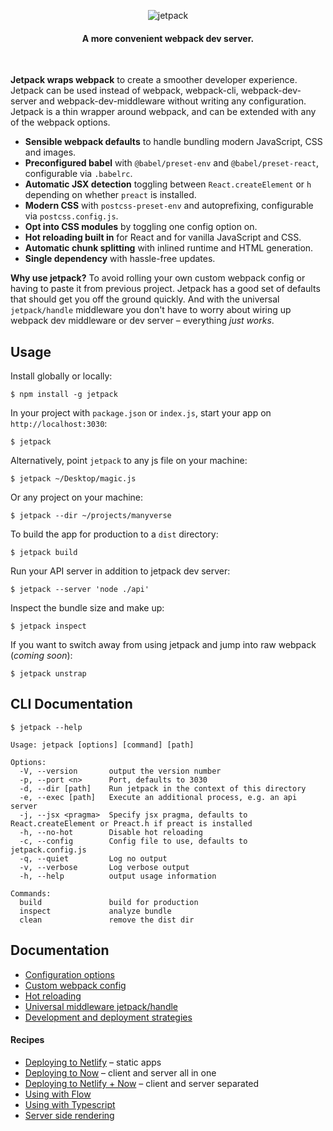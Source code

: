 <p align="center">
  <img src="https://user-images.githubusercontent.com/324440/48317009-22dc4d00-e5e3-11e8-8eb3-520321b3d41a.png" alt="jetpack" title="jetpack">
</p>

<h4 align="center">A more convenient webpack dev server.</h4>
<br />

**Jetpack wraps webpack** to create a smoother developer experience. Jetpack can be used instead of webpack, webpack-cli, webpack-dev-server and webpack-dev-middleware without writing any configuration. Jetpack is a thin wrapper around webpack, and can be extended with any of the webpack options.

- **Sensible webpack defaults** to handle bundling modern JavaScript, CSS and images.
- **Preconfigured babel** with `@babel/preset-env` and `@babel/preset-react`, configurable via `.babelrc`.
- **Automatic JSX detection** toggling between `React.createElement` or `h` depending on whether `preact` is installed.
- **Modern CSS** with `postcss-preset-env` and autoprefixing, configurable via `postcss.config.js`.
- **Opt into CSS modules** by toggling one config option on.
- **Hot reloading built in** for React and for vanilla JavaScript and CSS.
- **Automatic chunk splitting** with inlined runtime and HTML generation.
- **Single dependency** with hassle-free updates.

**Why use jetpack?** To avoid rolling your own custom webpack config or having to paste it from previous project. Jetpack has a good set of defaults that should get you off the ground quickly. And with the universal `jetpack/handle` middleware you don't have to worry about wiring up webpack dev middleware or dev server – everything _just works_.

## Usage

Install globally or locally:

    $ npm install -g jetpack

In your project with `package.json` or `index.js`, start your app on `http://localhost:3030`:

    $ jetpack

Alternatively, point `jetpack` to any js file on your machine:

    $ jetpack ~/Desktop/magic.js

Or any project on your machine:

    $ jetpack --dir ~/projects/manyverse

To build the app for production to a `dist` directory:

    $ jetpack build

Run your API server in addition to jetpack dev server:

    $ jetpack --server 'node ./api'

Inspect the bundle size and make up:

    $ jetpack inspect

If you want to switch away from using jetpack and jump into raw webpack (*coming soon*):

    $ jetpack unstrap

## CLI Documentation

```
$ jetpack --help

Usage: jetpack [options] [command] [path]

Options:
  -V, --version       output the version number
  -p, --port <n>      Port, defaults to 3030
  -d, --dir [path]    Run jetpack in the context of this directory
  -e, --exec [path]   Execute an additional process, e.g. an api server
  -j, --jsx <pragma>  Specify jsx pragma, defaults to React.createElement or Preact.h if preact is installed
  -h, --no-hot        Disable hot reloading
  -c, --config        Config file to use, defaults to jetpack.config.js
  -q, --quiet         Log no output
  -v, --verbose       Log verbose output
  -h, --help          output usage information

Commands:
  build               build for production
  inspect             analyze bundle
  clean               remove the dist dir
```

## Documentation

* [Configuration options](./docs/01-configuration-options.md)
* [Custom webpack config](./docs/01-custom-webpack-config.md)
* [Hot reloading](./docs/02-deploying-to-netlify.md)
* [Universal middleware jetpack/handle](./docs/02-deploying-to-netlify.md)
* [Development and deployment strategies](./docs/02-deploying-to-netlify.md)

#### Recipes

* [Deploying to Netlify](./docs/02-deploying-to-netlify.md) – static apps
* [Deploying to Now](./docs/02-deploying-to-netlify.md) – client and server all in one
* [Deploying to Netlify + Now](./docs/02-deploying-to-netlify.md) – client and server separated
* [Using with Flow](./docs/02-deploying-to-netlify.md)
* [Using with Typescript](./docs/02-deploying-to-netlify.md)
* [Server side rendering](./docs/02-deploying-to-netlify.md)
